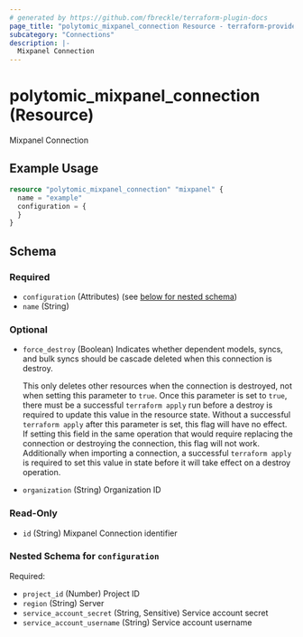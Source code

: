 ```yaml
---
# generated by https://github.com/fbreckle/terraform-plugin-docs
page_title: "polytomic_mixpanel_connection Resource - terraform-provider-polytomic"
subcategory: "Connections"
description: |-
  Mixpanel Connection
---
```


# polytomic_mixpanel_connection (Resource)

Mixpanel Connection

## Example Usage

```terraform
resource "polytomic_mixpanel_connection" "mixpanel" {
  name = "example"
  configuration = {
  }
}
```

<!-- schema generated by tfplugindocs -->
## Schema

### Required

- `configuration` (Attributes) (see [below for nested schema](#nestedatt--configuration))
- `name` (String)

### Optional

- `force_destroy` (Boolean) Indicates whether dependent models, syncs, and bulk syncs should be cascade
deleted when this connection is destroy.

  This only deletes other resources when the connection is destroyed, not when
setting this parameter to `true`. Once this parameter is set to `true`, there
must be a successful `terraform apply` run before a destroy is required to
update this value in the resource state. Without a successful `terraform apply`
after this parameter is set, this flag will have no effect. If setting this
field in the same operation that would require replacing the connection or
destroying the connection, this flag will not work. Additionally when importing
a connection, a successful `terraform apply` is required to set this value in
state before it will take effect on a destroy operation.
- `organization` (String) Organization ID

### Read-Only

- `id` (String) Mixpanel Connection identifier

<a id="nestedatt--configuration"></a>
### Nested Schema for `configuration`

Required:

- `project_id` (Number) Project ID
- `region` (String) Server
- `service_account_secret` (String, Sensitive) Service account secret
- `service_account_username` (String) Service account username


